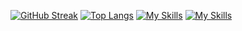 [![GitHub Streak](https://streak-stats.demolab.com/?user=chaitanya985&theme=maroongold&disable_animations=false&card_width=600)](https://git.io/streak-stats)
[![Top Langs](https://github-readme-stats.vercel.app/api/top-langs/?username=chaitanya985&layout=compact&maroongold&&card_width=600)](https://github.com/anuraghazra/github-readme-stats)
[![My Skills](https://skillicons.dev/icons?i=react,nodejs,express,django,mongodb&theme=light)](https://skillicons.dev)
[![My Skills](https://skillicons.dev/icons?i=firebase,mysql,rest,aws,docker&theme=light)](https://skillicons.dev)

